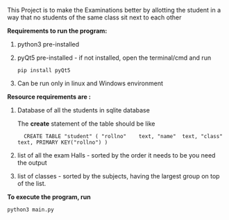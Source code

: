 This Project is to make the Examinations better by allotting the student in a way that no students 
of the same class sit next to each other

**Requirements to run the program:**
1. python3 pre-installed 
2. pyQt5 pre-installed - if not installed, open the terminal/cmd and run  

   `pip install pyQt5`

3. Can be run only in linux and Windows environment


**Resource requirements are :**

1. Database of all the students in sqlite database
   
   The **create** statement of the table should be like

    ` 
   CREATE TABLE "student" (
    "rollno"	text,
    "name"	text,
    "class"	text,
    PRIMARY KEY("rollno")
)`
2. list of all the exam Halls - sorted by the order it needs to be you need the output
3. list of classes - sorted by the subjects, having the largest group on top of the list.

**To execute the program, run**

    python3 main.py

    